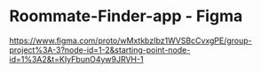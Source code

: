 # Roommate-Finder-app - Figma 


https://www.figma.com/proto/wMxtkbzIbz1WVSBcCvxgPE/group-project%3A-3?node-id=1-2&starting-point-node-id=1%3A2&t=KIyFbunO4yw9JRVH-1
